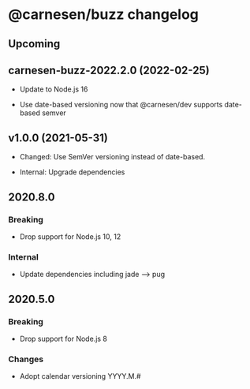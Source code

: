 # **@carnesen/buzz** changelog

## Upcoming

## carnesen-buzz-2022.2.0 (2022-02-25)

- Update to Node.js 16

- Use date-based versioning now that @carnesen/dev supports date-based semver

## v1.0.0 (2021-05-31)

- Changed: Use SemVer versioning instead of date-based.

- Internal: Upgrade dependencies

## 2020.8.0

### Breaking

- Drop support for Node.js 10, 12

### Internal

- Update dependencies including jade --> pug

## 2020.5.0

### Breaking

- Drop support for Node.js 8

### Changes

- Adopt calendar versioning YYYY.M.#

